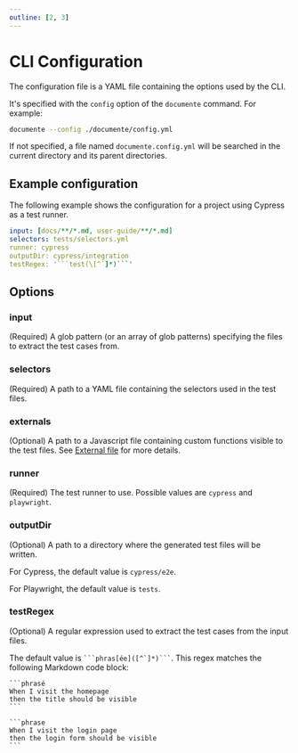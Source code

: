 ```yaml
---
outline: [2, 3]
---
```


# CLI Configuration

The configuration file is a YAML file containing the options used by the CLI.

It's specified with the `config` option of the `documente` command. For example:

```bash
documente --config ./documente/config.yml
```

If not specified, a file named `documente.config.yml` will be searched in the current directory and its parent directories.

## Example configuration

The following example shows the configuration for a project using Cypress as a test runner.

```yaml
input: [docs/**/*.md, user-guide/**/*.md]
selectors: tests/selectors.yml
runner: cypress
outputDir: cypress/integration
testRegex: '```test(\[^`]*)```'
```

## Options

### input

(Required) A glob pattern (or an array of glob patterns) specifying the files to extract the test cases from.

### selectors

(Required) A path to a YAML file containing the selectors used in the test files.

### externals

(Optional) A path to a Javascript file containing custom functions visible to the test files.
See [External file](/externals-file) for more details.

### runner

(Required) The test runner to use. Possible values are `cypress` and `playwright`.

### outputDir

(Optional) A path to a directory where the generated test files will be written.

For Cypress, the default value is `cypress/e2e`.

For Playwright, the default value is `tests`.

### testRegex

(Optional) A regular expression used to extract the test cases from the input files.

The default value is <code v-pre>\```phras\[ée](\[^`]*)```</code>.
This regex matches the following Markdown code block:


````
```phrasé
When I visit the homepage
then the title should be visible
```

```phrase
When I visit the login page
then the login form should be visible
```
````
